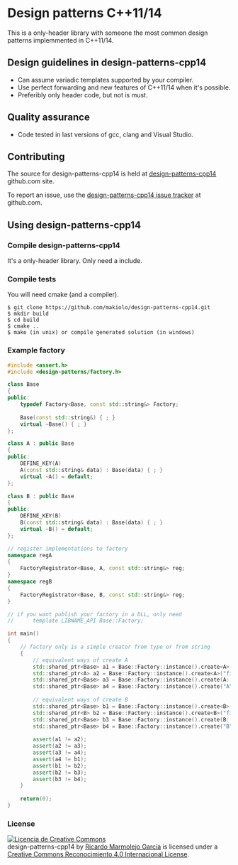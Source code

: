 # Design patterns C++11/14

This is a only-header library with someone the most common design patterns implemmented in C++11/14.

## Design guidelines in design-patterns-cpp14

* Can assume variadic templates supported by your compiler.
* Use perfect forwarding and new features of C++11/14 when it's possible.
* Preferibly only header code, but not is must.

## Quality assurance

* Code tested in last versions of gcc, clang and Visual Studio.

## Contributing

The source for design-patterns-cpp14 is held at [design-patterns-cpp14](https://github.com/makiolo/design-patterns-cpp14) github.com site.

To report an issue, use the [design-patterns-cpp14 issue tracker](https://github.com/makiolo/design-patterns-cpp14/issues) at github.com.

## Using design-patterns-cpp14

### Compile design-patterns-cpp14
It's a only-header library. Only need a include.

### Compile tests
You will need cmake (and a compiler).

```
$ git clone https://github.com/makiolo/design-patterns-cpp14.git
$ mkdir build
$ cd build
$ cmake ..
$ make (in unix) or compile generated solution (in windows)
```

### Example factory
```CPP
#include <assert.h>
#include <design-patterns/factory.h>

class Base
{
public:
	typedef Factory<Base, const std::string&> Factory;
		
	Base(const std::string&) { ; }
	virtual ~Base() { ; }
};

class A : public Base
{
public:
	DEFINE_KEY(A)
	A(const std::string& data) : Base(data) { ; }  
	virtual ~A() = default;
};

class B : public Base
{
public:
	DEFINE_KEY(B)
	B(const std::string& data) : Base(data) { ; }
	virtual ~B() = default;
};

// register implementations to factory
namespace regA
{
	FactoryRegistrator<Base, A, const std::string&> reg;
}
namespace regB
{
	FactoryRegistrator<Base, B, const std::string&> reg;
}

// if you want publish your factory in a DLL, only need
//		template LIBNAME_API Base::Factory;

int main()
{
	// factory only is a simple creator from type or from string
	{
		// equivalent ways of create A
		std::shared_ptr<Base> a1 = Base::Factory::instance().create<A>("first parameter");
		std::shared_ptr<A> a2 = Base::Factory::instance().create<A>("first parameter");
		std::shared_ptr<Base> a3 = Base::Factory::instance().create(A::KEY(), "first parameter");
		std::shared_ptr<Base> a4 = Base::Factory::instance().create("A", "first parameter");
    
		// equivalent ways of create B
		std::shared_ptr<Base> b1 = Base::Factory::instance().create<B>("first parameter");
		std::shared_ptr<B> b2 = Base::Factory::instance().create<B>("first parameter");
		std::shared_ptr<Base> b3 = Base::Factory::instance().create(B::KEY(), "first parameter");
		std::shared_ptr<Base> b4 = Base::Factory::instance().create("B", "first parameter");
    
		assert(a1 != a2);
		assert(a2 != a3);
		assert(a3 != a4);
		assert(a4 != b1);
		assert(b1 != b2);
		assert(b2 != b3);
		assert(b3 != b4);
	}
  
	return(0);
}
```
### License

<a rel="license" href="http://creativecommons.org/licenses/by/4.0/"><img alt="Licencia de Creative Commons" style="border-width:0" src="https://i.creativecommons.org/l/by/4.0/88x31.png" /></a><br /><span xmlns:dct="http://purl.org/dc/terms/" href="http://purl.org/dc/dcmitype/Text" property="dct:title" rel="dct:type">design-patterns-cpp14</span> by <a xmlns:cc="http://creativecommons.org/ns#" href="https://github.com/makiolo/design-patterns-cpp14" property="cc:attributionName" rel="cc:attributionURL">Ricardo Marmolejo García</a> is licensed under a <a rel="license" href="http://creativecommons.org/licenses/by/4.0/">Creative Commons Reconocimiento 4.0 Internacional License</a>.
